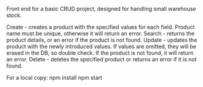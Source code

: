 Front end for a basic CRUD project, designed for handling  small warehouse stock.

Create - creates a product with the specified values for each field. Product name must be unique, otherwise it will return an error.
Search - returns the product details, or an error if the product is not found.
Update - updates the product with the newly introduced values. If values are omitted, they will be erased in the DB, so double check. If the product is not found, it will return an error.
Delete - deletes the specified product or returns an error if it is not found.

For a local copy:
npm install
npm start
